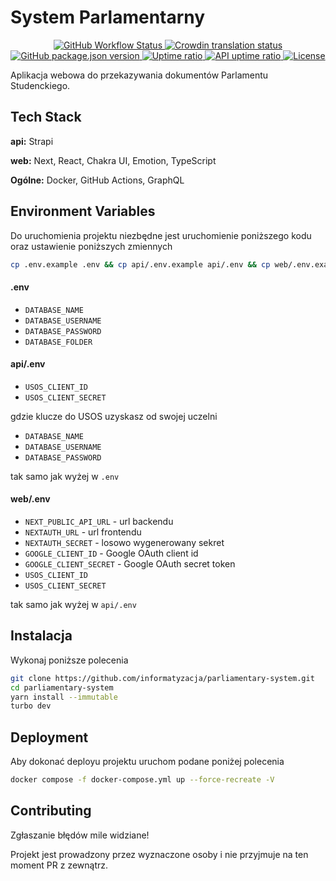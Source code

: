 # System Parlamentarny

<p align="center">
  <a href="https://github.com/informatyzacja/parliamentary-system/actions">
    <img src="https://img.shields.io/github/actions/workflow/status/informatyzacja/parliamentary-system/ci.yml" alt="GitHub Workflow Status" />
  </a>
  <a title="Crowdin" target="_blank" href="https://informatyzacja.crowdin.com/parliamentary-system">
    <img src="https://badges.crowdin.net/e/2036871611307a93ae7356000c84e7c8/localized.svg" alt="Crowdin translation status">
  </a>
  <a href="https://github.com/informatyzacja/parliamentary-system/releases">
    <img src="https://img.shields.io/github/package-json/v/informatyzacja/parliamentary-system?filename=package.json" alt="GitHub package.json version" />
  </a>
  <a href="https://status.samorzad.pwr.edu.pl/history/system-parlamentarny">
    <img src="https://img.shields.io/endpoint?url=https://raw.githubusercontent.com/informatyzacja/uptime/master/api/system-parlamentarny/uptime.json" alt="Uptime ratio" />
  </a>
  <a href="https://status.samorzad.pwr.edu.pl/history/system-parlamentarny-api">
    <img src="https://img.shields.io/endpoint?url=https://raw.githubusercontent.com/informatyzacja/uptime/master/api/system-parlamentarny-api/uptime.json&label=api uptime" alt="API uptime ratio" />
  </a>
  <a href="https://github.com/informatyzacja/parliamentary-system/blob/main/LICENSE">
    <img src="https://img.shields.io/github/license/informatyzacja/parliamentary-system" alt="License" />
  </a>
</p>

Aplikacja webowa do przekazywania dokumentów Parlamentu Studenckiego.

## Tech Stack

**api:** Strapi

**web:** Next, React, Chakra UI, Emotion, TypeScript

**Ogólne:** Docker, GitHub Actions, GraphQL

## Environment Variables

Do uruchomienia projektu niezbędne jest uruchomienie poniższego kodu oraz ustawienie poniższych zmiennych

```bash
cp .env.example .env && cp api/.env.example api/.env && cp web/.env.example web/.env
```

#### .env

- `DATABASE_NAME`
- `DATABASE_USERNAME`
- `DATABASE_PASSWORD`
- `DATABASE_FOLDER`

#### api/.env

- `USOS_CLIENT_ID`
- `USOS_CLIENT_SECRET`

gdzie klucze do USOS uzyskasz od swojej uczelni

- `DATABASE_NAME`
- `DATABASE_USERNAME`
- `DATABASE_PASSWORD`

tak samo jak wyżej w `.env`

#### web/.env

- `NEXT_PUBLIC_API_URL` - url backendu
- `NEXTAUTH_URL` - url frontendu
- `NEXTAUTH_SECRET` - losowo wygenerowany sekret
- `GOOGLE_CLIENT_ID` - Google OAuth client id
- `GOOGLE_CLIENT_SECRET` - Google OAuth secret token
- `USOS_CLIENT_ID`
- `USOS_CLIENT_SECRET`

tak samo jak wyżej w `api/.env`

## Instalacja

Wykonaj poniższe polecenia

```bash
git clone https://github.com/informatyzacja/parliamentary-system.git
cd parliamentary-system
yarn install --immutable
turbo dev
```

## Deployment

Aby dokonać deployu projektu uruchom podane poniżej polecenia

```bash
docker compose -f docker-compose.yml up --force-recreate -V
```

## Contributing

Zgłaszanie błędów mile widziane!

Projekt jest prowadzony przez wyznaczone osoby i nie przyjmuje na ten moment PR z zewnątrz.
